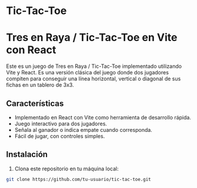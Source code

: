 # Tic-Tac-Toe

# Tres en Raya / Tic-Tac-Toe en Vite con React

Este es un juego de Tres en Raya / Tic-Tac-Toe implementado utilizando Vite y React. Es una versión clásica del juego donde dos jugadores compiten para conseguir una línea horizontal, vertical o diagonal de sus fichas en un tablero de 3x3.

## Características

- Implementado en React con Vite como herramienta de desarrollo rápida.
- Juego interactivo para dos jugadores.
- Señala al ganador o indica empate cuando corresponda.
- Fácil de jugar, con controles simples.

## Instalación

1. Clona este repositorio en tu máquina local:

```bash
git clone https://github.com/tu-usuario/tic-tac-toe.git
